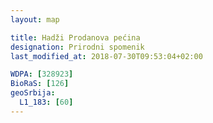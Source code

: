 ```yaml
---
layout: map

title: Hadži Prodanova pećina
designation: Prirodni spomenik
last_modified_at: 2018-07-30T09:53:04+02:00

WDPA: [328923]
BioRaS: [126]
geoSrbija:
  L1_183: [60]
---
```

